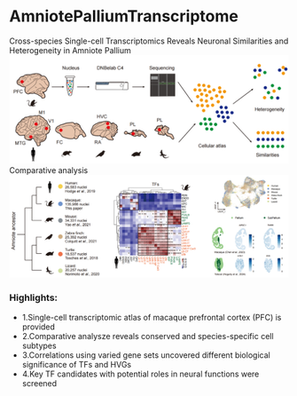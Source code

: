 # AmniotePalliumTranscriptome
Cross-species Single-cell Transcriptomics Reveals Neuronal Similarities and Heterogeneity in Amniote Pallium
![alt text](1723805235519.png)
Comparative analysis
![alt text](1723805752160.png)

### Highlights:
- 1.Single-cell transcriptomic atlas of macaque prefrontal cortex (PFC) is provided 
- 2.Comparative analysze reveals conserved and species-specific cell subtypes
- 3.Correlations using varied gene sets uncovered different biological significance of TFs and HVGs
- 4.Key TF candidates with potential roles in neural functions were screened